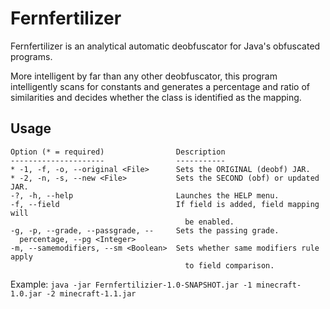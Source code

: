# Fernfertilizer
Fernfertilizer is an analytical automatic deobfuscator for Java's obfuscated programs. 


More intelligent by far than any other deobfuscator, this program intelligently scans for constants and generates a percentage and ratio
of similarities and decides whether the class is identified as the mapping.

## Usage
```
Option (* = required)                Description
---------------------                -----------
* -1, -f, -o, --original <File>      Sets the ORIGINAL (deobf) JAR.
* -2, -n, -s, --new <File>           Sets the SECOND (obf) or updated JAR.
-?, -h, --help                       Launches the HELP menu.
-f, --field                          If field is added, field mapping will
                                       be enabled.
-g, -p, --grade, --passgrade, --     Sets the passing grade.
  percentage, --pg <Integer>
-m, --samemodifiers, --sm <Boolean>  Sets whether same modifiers rule apply
                                       to field comparison.
```
Example: ```java -jar Fernfertilizier-1.0-SNAPSHOT.jar -1 minecraft-1.0.jar -2 minecraft-1.1.jar```